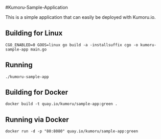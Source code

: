 #Kumoru-Sample-Application

This is a simple application that can easily be deployed with Kumoru.io.

## Building for Linux

```shell
CGO_ENABLED=0 GOOS=linux go build -a -installsuffix cgo -o kumoru-sample-app main.go
```

## Running

```shell
./kumoru-sample-app
```

## Building for Docker

```shell
docker build -t quay.io/kumoru/sample-app:green .
```

## Running via Docker

```shell
docker run -d -p "80:8080" quay.io/kumoru/sample-app:green
```
